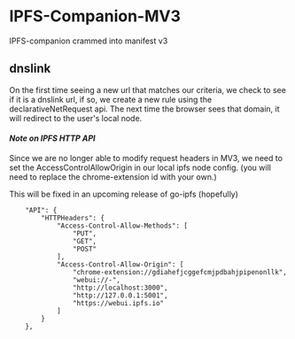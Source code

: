 # IPFS-Companion-MV3

IPFS-companion crammed into manifest v3

## dnslink

On the first time seeing a new url that matches our criteria, we check to see if it is a dnslink url, if so, we create a new rule using the declarativeNetRequest api. The next time the browser sees that domain, it will redirect to the user's local node.

#### _Note on IPFS HTTP API_

Since we are no longer able to modify request headers in MV3, we need to set the AccessControlAllowOrigin in our local ipfs node config. (you will need to replace the chrome-extension id with your own.)

This will be fixed in an upcoming release of go-ipfs (hopefully)

```
	"API": {
		"HTTPHeaders": {
			"Access-Control-Allow-Methods": [
				"PUT",
				"GET",
				"POST"
			],
			"Access-Control-Allow-Origin": [
				"chrome-extension://gdiahefjcggefcmjpdbahjpipenonllk",
				"webui://-",
				"http://localhost:3000",
				"http://127.0.0.1:5001",
				"https://webui.ipfs.io"
			]
		}
	},
```
